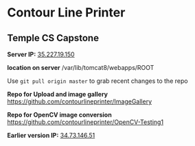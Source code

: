 # Contour Line Printer


## Temple CS Capstone

**Server IP:**   [35.227.19.150](http://35.227.19.150)


**location on server** /var/lib/tomcat8/webapps/ROOT


Use `git pull origin master` to grab recent changes to the repo


**Repo for Upload and image gallery** https://github.com/contourlineprinter/ImageGallery

**Repo for OpenCV image conversion** https://github.com/contourlineprinter/OpenCV-Testing1

**Earlier version IP:** [34.73.146.51](http://34.73.146.51)
